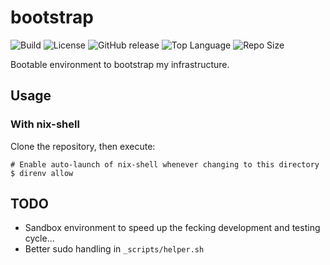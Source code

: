 # bootstrap

![Build](https://github.com/rslangl/bootstrap/actions/workflows/lint.yml/badge.svg) ![License](https://img.shields.io/github/license/rslangl/bootstrap) ![GitHub release](https://img.shields.io/github/v/release/rslangl/bootstrap) ![Top Language](https://img.shields.io/github/languages/top/rslangl/bootstrap) ![Repo Size](https://img.shields.io/github/repo-size/rslangl/bootstrap)

Bootable environment to bootstrap my infrastructure.

## Usage

### With nix-shell

Clone the repository, then execute:
```shell
# Enable auto-launch of nix-shell whenever changing to this directory
$ direnv allow
```

## TODO

* Sandbox environment to speed up the fecking development and testing cycle...
* Better sudo handling in `_scripts/helper.sh`
